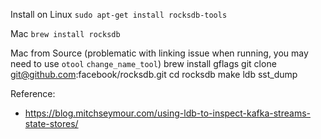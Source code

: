 Install
on Linux 
`sudo apt-get install rocksdb-tools`

Mac 
`brew install rocksdb`

Mac from Source (problematic with linking issue when running, you may need to use `otool` `change_name_tool`)
brew install gflags
git clone git@github.com:facebook/rocksdb.git
cd rocksdb
make ldb sst_dump


Reference:
- https://blog.mitchseymour.com/using-ldb-to-inspect-kafka-streams-state-stores/